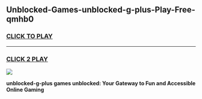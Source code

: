 
## Unblocked-Games-unblocked-g-plus-Play-Free-qmhb0
<h3>
<a href="https://premium76.site?title=unblocked-g-plus&ref=21A">CLICK TO PLAY</a></h3>
<hr>

<h3>
<a href="https://premium76.site?title=unblocked-g-plus&ref=21A">CLICK 2 PLAY</a>
  
</h3>

<a href="https://premium76.site?title=unblocked-g-plus&ref=21A"><img src="https://clearcache.store/games.png"></a>


**unblocked-g-plus games unblocked: Your Gateway to Fun and Accessible Online Gaming**
